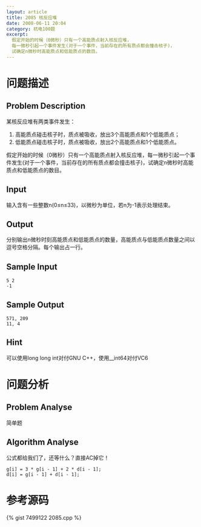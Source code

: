 ```yaml
---
layout: article
title: 2085 核反应堆
date: 2008-06-11 20:04
category: 杭电100题
excerpt:
  假定开始的时候（0微秒）只有一个高能质点射入核反应堆，
  每一微秒引起一个事件发生(对于一个事件，当前存在的所有质点都会撞击核子)，
  试确定n微秒时高能质点和低能质点的数目。
---
```

# 问题描述

## Problem Description

某核反应堆有两类事件发生：

1. 高能质点碰击核子时，质点被吸收，放出3个高能质点和1个低能质点；
1. 低能质点碰击核子时，质点被吸收，放出2个高能质点和1个低能质点。

假定开始的时候（0微秒）只有一个高能质点射入核反应堆，每一微秒引起一个事件发生(对于一个事件，当前存在的所有质点都会撞击核子)，试确定n微秒时高能质点和低能质点的数目。

## Input

输入含有一些整数n(0≤n≤33)，以微秒为单位，若n为-1表示处理结束。

## Output

分别输出n微秒时刻高能质点和低能质点的数量，高能质点与低能质点数量之间以逗号空格分隔。每个输出占一行。

## Sample Input

    5 2
    -1

## Sample Output

    571, 209
    11, 4

## Hint

可以使用long long int对付GNU C++，使用__int64对付VC6

# 问题分析

## Problem Analyse

简单题

## Algorithm Analyse

公式都给我们了，还等什么？直接AC掉它！

    g[i] = 3 * g[i - 1] + 2 * d[i - 1];
    d[i] = g[i - 1] + d[i - 1]; 

# 参考源码

{% gist 7499122 2085.cpp %}
